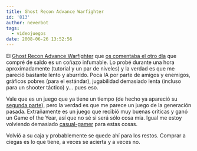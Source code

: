 ```yaml
---
title: Ghost Recon Advance Warfighter
id: '813'
author: neverbot
tags:
  - videojuegos
date: 2008-06-26 13:52:56
---
```


El [Ghost Recon Advance Warfighter](http://en.wikipedia.org/wiki/Tom_Clancy%27s_Ghost_Recon_Advanced_Warfighter) que [os comentaba el otro día](https://neverbot.com/juegos/videojuegos/juegos-juegos-juegos/) que compré de saldo es un coñazo infumable. Lo probé durante una hora aproximadamente (tutorial y un par de niveles) y la verdad es que me pareció bastante lento y aburrido. Poca IA por parte de amigos y enemigos, gráficos pobres (para el estándar), jugabilidad demasiado lenta (incluso para un shooter táctico) y... pues eso.

Vale que es un juego que ya tiene un tiempo (de hecho ya apareció su [segunda parte](http://en.wikipedia.org/wiki/Tom_Clancy%27s_Ghost_Recon_Advanced_Warfighter_2)), pero la verdad es que me parece un juego de la generación pasada. Extrañamente es un juego que recibió muy buenas críticas y ganó un Game of the Year, así que no sé si será sólo cosa mía. Igual me estoy volviendo demasiado [casual-gamer](http://en.wikipedia.org/wiki/Casual_gamer) para estas cosas.

Volvió a su caja y probablemente se quede ahí para los restos. Comprar a ciegas es lo que tiene, a veces se acierta y a veces no.
